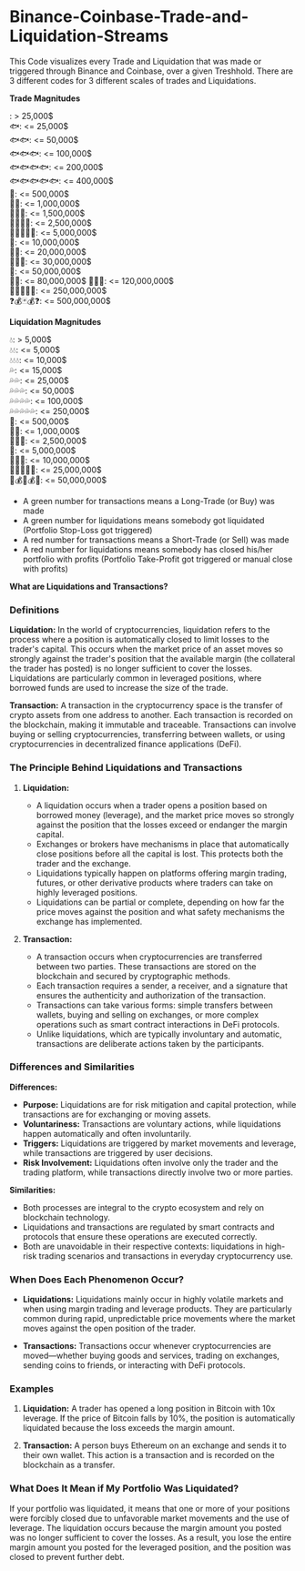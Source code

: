 # Binance-Coinbase-Trade-and-Liquidation-Streams
This Code visualizes every Trade and Liquidation that was made or triggered through Binance and Coinbase, over a   given Treshhold. There are 3 different codes for 3 different scales of trades and Liquidations. 
 
  **Trade Magnitudes**                                         
       
  :         >  25,000$                                                
🐟:         <= 25,000$                                           
🐟🐟:       <= 50,000$                                           
🐟🐟🐟:     <= 100,000$                                          
🐟🐟🐟🐟:   <= 200,000$                                          
🐟🐟🐟🐟🐟: <= 400,000$                                          
🐠:         <= 500,000$                                          
🐠🐠:       <= 1,000,000$                                        
🐠🐠🐠:     <= 1,500,000$                                        
🐠🐠🐠🐠:   <= 2,500,000$                                        
🐠🐠🐠🐠🐠: <= 5,000,000$                                        
🦈:         <= 10,000,000$                                       
🦈🦈:       <= 20,000,000$                                        
🦈🦈🦈:     <= 30,000,000$                                       
🐳:         <= 50,000,000$                                       
🐳🐳:       <= 80,000,000$
🐳🐳🐳:     <= 120,000,000$                                                       
💸🌈🦄🌈💸: <= 250,000,000$                                                      
❓💰🃏💰❓: <= 500,000,000$                                                     


**Liquidation Magnitudes**

💧:          >  5,000$                                                      
💧💧:        <= 5,000$                                                         
💧💧💧:      <= 10,000$                                                         
💦:          <= 15,000$                                                        
💦💦:        <= 25,000$                                                           
💦💦💦:      <= 50,000$                                                             
💦💦💦💦:    <= 100,000$                                                                
💦💦💦💦💦:  <= 250,000$                                                            
🌊:          <= 500,000$                                                        
🌊🌊:        <= 1,000,000$                                                          
🌊🌊🌊:      <= 2,500,000$                                                       
🤿:          <= 5,000,000$                                                        
🌊🤿🌊:      <= 10,000,000$                                                        
💸🌊🤿🌊💸:  <= 25,000,000$                                                        
🌊💰🤿💰🌊:  <= 50,000,000$                                                          


- A green number for transactions means a Long-Trade (or Buy) was made
- A green number for liquidations means somebody got liquidated (Portfolio Stop-Loss got triggered)
- A red number for transactions means a Short-Trade (or Sell) was made
- A red number for liquidations means somebody has closed his/her portfolio with profits (Portfolio Take-Profit got triggered or manual close with profits)




**What are Liquidations and Transactions?**


### Definitions

**Liquidation:** In the world of cryptocurrencies, liquidation refers to the process where a position is automatically closed to limit losses to the trader's capital. This occurs when the market price of an asset moves so strongly against the trader's position that the available margin (the collateral the trader has posted) is no longer sufficient to cover the losses. Liquidations are particularly common in leveraged positions, where borrowed funds are used to increase the size of the trade.

**Transaction:** A transaction in the cryptocurrency space is the transfer of crypto assets from one address to another. Each transaction is recorded on the blockchain, making it immutable and traceable. Transactions can involve buying or selling cryptocurrencies, transferring between wallets, or using cryptocurrencies in decentralized finance applications (DeFi).

### The Principle Behind Liquidations and Transactions

1. **Liquidation:**
   - A liquidation occurs when a trader opens a position based on borrowed money (leverage), and the market price moves so strongly against the position that the losses exceed or endanger the margin capital.
   - Exchanges or brokers have mechanisms in place that automatically close positions before all the capital is lost. This protects both the trader and the exchange.
   - Liquidations typically happen on platforms offering margin trading, futures, or other derivative products where traders can take on highly leveraged positions.
   - Liquidations can be partial or complete, depending on how far the price moves against the position and what safety mechanisms the exchange has implemented.

2. **Transaction:**
   - A transaction occurs when cryptocurrencies are transferred between two parties. These transactions are stored on the blockchain and secured by cryptographic methods.
   - Each transaction requires a sender, a receiver, and a signature that ensures the authenticity and authorization of the transaction.
   - Transactions can take various forms: simple transfers between wallets, buying and selling on exchanges, or more complex operations such as smart contract interactions in DeFi protocols.
   - Unlike liquidations, which are typically involuntary and automatic, transactions are deliberate actions taken by the participants.

### Differences and Similarities

**Differences:**
- **Purpose:** Liquidations are for risk mitigation and capital protection, while transactions are for exchanging or moving assets.
- **Voluntariness:** Transactions are voluntary actions, while liquidations happen automatically and often involuntarily.
- **Triggers:** Liquidations are triggered by market movements and leverage, while transactions are triggered by user decisions.
- **Risk Involvement:** Liquidations often involve only the trader and the trading platform, while transactions directly involve two or more parties.

**Similarities:**
- Both processes are integral to the crypto ecosystem and rely on blockchain technology.
- Liquidations and transactions are regulated by smart contracts and protocols that ensure these operations are executed correctly.
- Both are unavoidable in their respective contexts: liquidations in high-risk trading scenarios and transactions in everyday cryptocurrency use.

### When Does Each Phenomenon Occur?

- **Liquidations:** Liquidations mainly occur in highly volatile markets and when using margin trading and leverage products. They are particularly common during rapid, unpredictable price movements where the market moves against the open position of the trader.
  
- **Transactions:** Transactions occur whenever cryptocurrencies are moved—whether buying goods and services, trading on exchanges, sending coins to friends, or interacting with DeFi protocols.

### Examples

1. **Liquidation:** A trader has opened a long position in Bitcoin with 10x leverage. If the price of Bitcoin falls by 10%, the position is automatically liquidated because the loss exceeds the margin amount.
   
2. **Transaction:** A person buys Ethereum on an exchange and sends it to their own wallet. This action is a transaction and is recorded on the blockchain as a transfer.

### What Does It Mean if My Portfolio Was Liquidated?

If your portfolio was liquidated, it means that one or more of your positions were forcibly closed due to unfavorable market movements and the use of leverage. The liquidation occurs because the margin amount you posted was no longer sufficient to cover the losses. As a result, you lose the entire margin amount you posted for the leveraged position, and the position was closed to prevent further debt.
